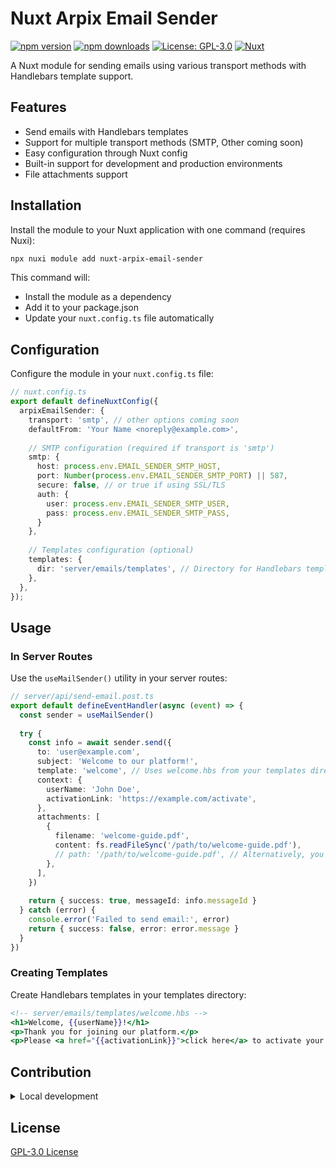 # Nuxt Arpix Email Sender

[![npm version](https://img.shields.io/npm/v/nuxt-arpix-email-sender/latest.svg?style=flat&colorA=020420&colorB=00DC82)](https://npmjs.com/package/nuxt-arpix-email-sender)
[![npm downloads](https://img.shields.io/npm/dm/nuxt-arpix-email-sender.svg?style=flat&colorA=020420&colorB=00DC82)](https://npm.chart.dev/nuxt-arpix-email-sender)
[![License: GPL-3.0](https://img.shields.io/badge/License-GPLv3-blue.svg)](https://www.gnu.org/licenses/gpl-3.0)
[![Nuxt](https://img.shields.io/badge/Nuxt-020420?logo=nuxt.js)](https://nuxt.com)

A Nuxt module for sending emails using various transport methods with Handlebars template support.

## Features

- Send emails with Handlebars templates
- Support for multiple transport methods (SMTP, Other coming soon)
- Easy configuration through Nuxt config
- Built-in support for development and production environments
- File attachments support

## Installation

Install the module to your Nuxt application with one command (requires Nuxi):

```bash
npx nuxi module add nuxt-arpix-email-sender
```

This command will:
- Install the module as a dependency
- Add it to your package.json
- Update your `nuxt.config.ts` file automatically

## Configuration

Configure the module in your `nuxt.config.ts` file:

```typescript
// nuxt.config.ts
export default defineNuxtConfig({
  arpixEmailSender: {
    transport: 'smtp', // other options coming soon
    defaultFrom: 'Your Name <noreply@example.com>',
    
    // SMTP configuration (required if transport is 'smtp')
    smtp: {
      host: process.env.EMAIL_SENDER_SMTP_HOST,
      port: Number(process.env.EMAIL_SENDER_SMTP_PORT) || 587,
      secure: false, // or true if using SSL/TLS
      auth: {
        user: process.env.EMAIL_SENDER_SMTP_USER,
        pass: process.env.EMAIL_SENDER_SMTP_PASS,
      }
    },
    
    // Templates configuration (optional)
    templates: {
      dir: 'server/emails/templates', // Directory for Handlebars templates
    },
  },
});
```

## Usage

### In Server Routes

Use the `useMailSender()` utility in your server routes:

```typescript
// server/api/send-email.post.ts
export default defineEventHandler(async (event) => {
  const sender = useMailSender()
  
  try {
    const info = await sender.send({
      to: 'user@example.com',
      subject: 'Welcome to our platform!',
      template: 'welcome', // Uses welcome.hbs from your templates directory
      context: {
        userName: 'John Doe',
        activationLink: 'https://example.com/activate',
      },
      attachments: [
        {
          filename: 'welcome-guide.pdf',
          content: fs.readFileSync('/path/to/welcome-guide.pdf'),
          // path: '/path/to/welcome-guide.pdf', // Alternatively, you can use a path
        },
      ],
    })
    
    return { success: true, messageId: info.messageId }
  } catch (error) {
    console.error('Failed to send email:', error)
    return { success: false, error: error.message }
  }
})
```

### Creating Templates

Create Handlebars templates in your templates directory:

```handlebars
<!-- server/emails/templates/welcome.hbs -->
<h1>Welcome, {{userName}}!</h1>
<p>Thank you for joining our platform.</p>
<p>Please <a href="{{activationLink}}">click here</a> to activate your account.</p>
```

## Contribution

<details>
  <summary>Local development</summary>

  ```bash
  # Install dependencies
  npm install

  # Generate type stubs
  npm run dev:prepare

  # Develop with the playground
  npm run dev

  # Build the playground
  npm run dev:build

  # Run ESLint
  npm run lint

  # Run Vitest
  npm run test
  npm run test:watch

  # Release new version
  npm run release
  ```

</details>

## License

[GPL-3.0 License](LICENSE)
